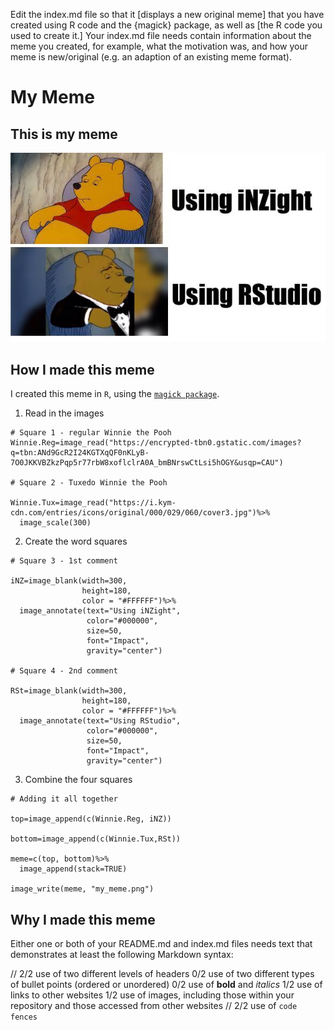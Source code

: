 Edit the index.md file so that it [displays a new original meme] that you have created using R code and the {magick} package, as well as [the R code you used to create it.]
Your index.md file needs contain information about the meme you created, for example, what the motivation was, and how your meme is new/original 
  (e.g. an adaption of an existing meme format).

# My Meme

## This is my meme
![](my_meme.png)


## How I made this meme
I created this meme in `R`, using the [`magick package`](https://cran.r-project.org/web/packages/magick/vignettes/intro.html).
1. Read in the images
```{r}
# Square 1 - regular Winnie the Pooh
Winnie.Reg=image_read("https://encrypted-tbn0.gstatic.com/images?q=tbn:ANd9GcR2I24KGTXqQF0nKLyB-7O0JKKVBZkzPqp5r77rbW8xoflclrA0A_bmBNrswCtLsi5hOGY&usqp=CAU")

# Square 2 - Tuxedo Winnie the Pooh

Winnie.Tux=image_read("https://i.kym-cdn.com/entries/icons/original/000/029/060/cover3.jpg")%>%
  image_scale(300)
```
2. Create the word squares
```{r}
# Square 3 - 1st comment

iNZ=image_blank(width=300,
                height=180,
                color = "#FFFFFF")%>%
  image_annotate(text="Using iNZight",
                 color="#000000",
                 size=50,
                 font="Impact",
                 gravity="center")

# Square 4 - 2nd comment

RSt=image_blank(width=300,
                height=180,
                color = "#FFFFFF")%>%
  image_annotate(text="Using RStudio",
                 color="#000000",
                 size=50,
                 font="Impact",
                 gravity="center")
```
3. Combine the four squares
```{r}
# Adding it all together

top=image_append(c(Winnie.Reg, iNZ))

bottom=image_append(c(Winnie.Tux,RSt))

meme=c(top, bottom)%>%
  image_append(stack=TRUE)

image_write(meme, "my_meme.png")
```


## Why I made this meme
Either one or both of your README.md and index.md files needs text that demonstrates at least the following Markdown syntax:

// 2/2 use of two different levels of headers
0/2 use of two different types of bullet points (ordered or unordered)
0/2 use of **bold** and *italics*
1/2 use of links to other websites
1/2 use of images, including those within your repository and those accessed from other websites
// 2/2 use of `code fences`
